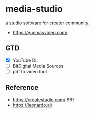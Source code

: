 # media-studio
a studio software for creator community.

- https://yunmaovideo.com/

## GTD
- [x] YouTube DL
- [ ] BitDigital Media Sources
- [ ] pdf to video tool

## Reference

* https://createstudio.com/ $67
* https://leonardo.ai/
